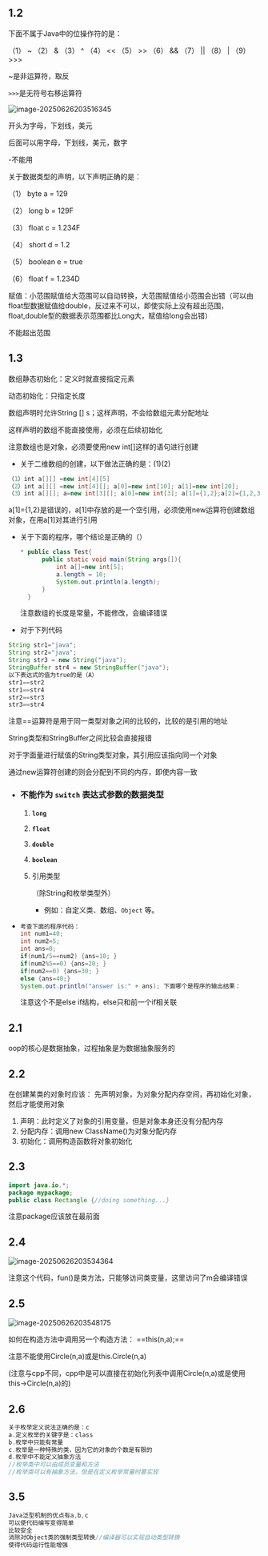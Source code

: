 ## 1.2

下面不属于Java中的位操作符的是：

（1） ~
（2） &
（3） ^
（4） <<
（5） >>
（6） &&
（7） ||
（8） |
（9） >>>

~是非运算符，取反

`>>>`是无符号右移运算符

![image-20250626203516345](https://raw.githubusercontent.com/hhr2449/pictureBed/main/img/image-20250626203516345.png)

开头为字母，下划线，美元

后面可以用字母，下划线，美元，数字

-不能用



关于数据类型的声明，以下声明正确的是：

（1） byte a = 129

（2） long b = 129F

（3） float c = 1.234F

（4） short d = 1.2

（5） boolean e = true

（6） float f = 1.234D

赋值：小范围赋值给大范围可以自动转换，大范围赋值给小范围会出错（可以由float型数据赋值给double，反过来不可以，即使实际上没有超出范围，float,double型的数据表示范围都比Long大，赋值给long会出错）

不能超出范围


## 1.3

数组静态初始化：定义时就直接指定元素

动态初始化：只指定长度

数组声明时允许String [] s；这样声明，不会给数组元素分配地址

这样声明的数组不能直接使用，必须在后续初始化

注意数组也是对象，必须要使用new int[]这样的语句进行创建

* 关于二维数组的创建，以下做法正确的是：(1)(2)

```java
（1）int a[][] =new int[4][5]
（2）int a[][] =new int[4][]; a[0]=new int[10]; a[1]=new int[20];
（3）int a[][]; a=new int[3][]; a[0]=new int[3]; a[1]={1,2};a[2]={1,2,3};
```

a[1]={1,2}是错误的，a[1]中存放的是一个空引用，必须使用new运算符创建数组对象，在用a[1]对其进行引用

* 关于下面的程序，哪个结论是正确的（）

  ```java
  * public class Test{
        public static void main(String args[]){
            int a[]=new int[5];
            a.length = 10;
            System.out.println(a.length);
        }
    }
  
  
  ```

  注意数组的长度是常量，不能修改，会编译错误
* 对于下列代码

```java
String str1="java";
String str2="java";
String str3 = new String("java");
StringBuffer str4 = new StringBuffer("java");
以下表达式的值为true的是（A）
str1==str2
str1==str4
str2==str3
str3==str4


```

注意==运算符是用于同一类型对象之间的比较的，比较的是引用的地址

String类型和StringBuffer之间比较会直接报错

对于字面量进行赋值的String类型对象，其引用应该指向同一个对象

通过new运算符创建的则会分配到不同的内存，即使内容一致



* ### **不能作为 `switch` 表达式参数的数据类型**

  1. **`long`**

  2. **`float`**

  3. **`double`**

  4. **`boolean`**

  5. 引用类型

     （除String和枚举类型外）

     - 例如：自定义类、数组、`Object` 等。

* ```java
  考查下面的程序代码：
  int num1=40;
  int num2=5;
  int ans=0;
  if(num1/5==num2) {ans=10; }
  if(num2%5==0) {ans=20; }
  if(num2==0) {ans=30; }
  else {ans=40;}
  System.out.println("answer is:" + ans); 下面哪个是程序的输出结果：
  ```

  注意这个不是else if结构，else只和前一个if相关联



## 2.1

oop的核心是数据抽象，过程抽象是为数据抽象服务的

## 2.2

在创建某类的对象时应该：  先声明对象，为对象分配内存空间，再初始化对象，然后才能使用对象

1. 声明：此时定义了对象的引用变量，但是对象本身还没有分配内存
2. 分配内存：调用new ClassName()为对象分配内存
3. 初始化：调用构造函数将对象初始化

## 2.3

```java
import java.io.*;
package mypackage;
public class Rectangle {//doing something...} 
```

注意package应该放在最前面

## 2.4

![image-20250626203534364](https://raw.githubusercontent.com/hhr2449/pictureBed/main/img/image-20250626203534364.png)

注意这个代码，fun()是类方法，只能够访问类变量，这里访问了m会编译错误



## 2.5

![image-20250626203548175](https://raw.githubusercontent.com/hhr2449/pictureBed/main/img/image-20250626203548175.png)

如何在构造方法中调用另一个构造方法：
==this(n,a);==

注意不能使用Circle(n,a)或是this.Circle(n,a)

(注意与cpp不同，cpp中是可以直接在初始化列表中调用Circle(n,a)或是使用this->Circle(n,a)的)

## 2.6

```java
关于枚举定义说法正确的是：c
a.定义枚举的关键字是：class
b.枚举中只能有常量
c.枚举是一种特殊的类，因为它的对象的个数是有限的
d.枚举中不能定义抽象方法
//枚举类中可以由成员变量和方法
//枚举类可以有抽象方法，但是在定义枚举常量时要实现
```

## 3.5

```java
Java泛型机制的优点有a,b,c
可以使代码编写变得简单
比较安全
消除对Object类的强制类型转换//编译器可以实现自动类型转换
使得代码运行性能增强
```




